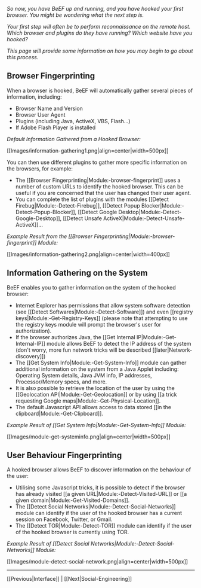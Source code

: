 _So now, you have BeEF up and running, and you have hooked your first browser. You might be wondering what the next step is._

_Your first step will often be to perform reconnaissance on the remote host. Which browser and plugins do they have running? Which website have you hooked?_

_This page will provide some information on how you may begin to go about this process._

## Browser Fingerprinting

When a browser is hooked, BeEF will automatically gather several pieces of information, including:

* Browser Name and Version
* Browser User Agent
* Plugins (including Java, ActiveX, VBS, Flash...)
* If Adobe Flash Player is installed

_Default Information Gathered from a Hooked Browser:_

[[Images/information-gathering1.png|align=center|width=500px]]

You can then use different plugins to gather more specific information on the browsers, for example:
* The [[Browser Fingerprinting|Module:-browser-fingerprint]] uses a number of custom URLs to identify the hooked browser. This can be useful if you are concerned that the user has changed their user agent.
* You can complete the list of plugins with the modules [[Detect Firebug|Module:-Detect-Firebug]], [[Detect Popup Blocker|Module:-Detect-Popup-Blocker]], [[Detect Google Desktop|Module:-Detect-Google-Desktop]], [[Detect Unsafe ActiveX|Module:-Detect-Unsafe-ActiveX]]...

_Example Result from the [[Browser Fingerprinting|Module:-browser-fingerprint]] Module:_

[[Images/information-gathering2.png|align=center|width=400px]]

## Information Gathering on the System

BeEF enables you to gather information on the system of the hooked browser:
* Internet Explorer has permissions that allow system software detection (see [[Detect Softwares|Module:-Detect-Software]]) and even [[registry keys|Module:-Get-Registry-Keys]] (please note that attempting to use the registry keys module will prompt the browser's user for authorization).
* If the browser authorizes Java, the [[Get Internal IP|Module:-Get-Internal-IP]] module allows BeEF to detect the IP address of the system (don't worry, more fun network tricks  will be described [[later|Network-discovery]])
* The [[Get System Info|Module:-Get-System-Info]] module can gather additional information on the system from a Java Applet including: Operating System details, Java JVM info, IP addresses, Processor/Memory specs, and more.
* It is also possible to retrieve the location of the user by using the [[Geolocation API|Module:-Get-Geolocation]] or by using [[a trick requesting Google maps|Module:-Get-Physical-Location]].
* The default Javascript API allows access to data stored [[in the clipboard|Module:-Get-Clipboard]].

_Example Result of [[Get System Info|Module:-Get-System-Info]] Module:_

[[Images/module-get-systeminfo.png|align=center|width=500px]]


## User Behaviour Fingerprinting

A hooked browser allows BeEF to discover information on the behaviour of the user:
* Utilising some Javascript tricks, it is possible to detect if the browser has already visited [[a given URL|Module:-Detect-Visited-URL]] or [[a given domain|Module:-Get-Visited-Domains]].
* The [[Detect Social Networks|Module:-Detect-Social-Networks]] module can identify if the user of the hooked browser has a current session on Facebook, Twitter, or Gmail.
* The [[Detect TOR|Module:-Detect-TOR]] module can identify if the user of the hooked browser is currently using TOR.

_Example Result of [[Detect Social Networks|Module:-Detect-Social-Networks]] Module:_

[[Images/module-detect-social-network.png|align=center|width=500px]]

***
[[Previous|Interface]] | [[Next|Social-Engineering]]